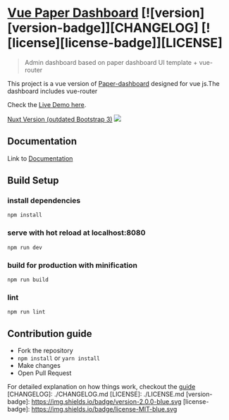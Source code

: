 # [Vue Paper Dashboard](https://cristijora.github.io/vue-paper-dashboard/) [![version][version-badge]][CHANGELOG] [![license][license-badge]][LICENSE]

> Admin dashboard based on paper dashboard UI template + vue-router

This project is a vue version of [Paper-dashboard](https://www.creative-tim.com/product/paper-dashboard)
designed for vue js.The dashboard includes vue-router

Check the [Live Demo here](https://cristijora.github.io/vue-paper-dashboard).

[Nuxt Version (outdated Bootstrap 3)](https://github.com/cristijora/vue-paper-dashboard-nuxt)
![](http://i.imgur.com/3iC1hOs.gif)

## Documentation
Link to [Documentation](http://vuejs.creative-tim.com/vue-paper-dashboard/documentation/)

## Build Setup

### install dependencies
`npm install`
### serve with hot reload at localhost:8080
`npm run dev`
### build for production with minification
`npm run build`
### lint
`npm run lint`

## Contribution guide
* Fork the repository
* `npm install` or `yarn install`
* Make changes
* Open Pull Request

For detailed explanation on how things work, checkout the [guide](https://github.com/vuejs/vue-cli/blob/dev/docs/README.md)
[CHANGELOG]: ./CHANGELOG.md
[LICENSE]: ./LICENSE.md
[version-badge]: https://img.shields.io/badge/version-2.0.0-blue.svg
[license-badge]: https://img.shields.io/badge/license-MIT-blue.svg
